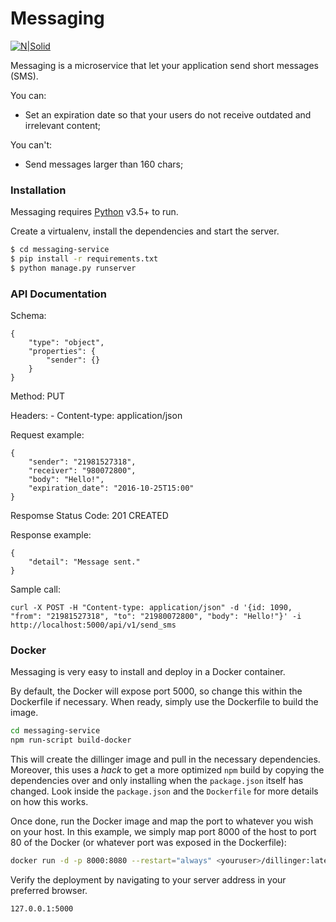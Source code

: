 # Messaging

[![N|Solid](https://cldup.com/dTxpPi9lDf.thumb.png)](https://nodesource.com/products/nsolid)

Messaging is a microservice that let your application send short messages (SMS).

You can:
  - Set an expiration date so that your users do not receive outdated and irrelevant content;

You can't:
  - Send messages larger than 160 chars;

### Installation

Messaging requires [Python](https://python.org/) v3.5+ to run.

Create a virtualenv, install the dependencies and start the server.

```sh
$ cd messaging-service
$ pip install -r requirements.txt
$ python manage.py runserver
```

### API Documentation

Schema:

    {
        "type": "object",
        "properties": {
            "sender": {}
        }
    }

Method: PUT

Headers:
    - Content-type: application/json

Request example:

    {
        "sender": "21981527318",
        "receiver": "980072800",
        "body": "Hello!",
        "expiration_date": "2016-10-25T15:00"
    }

Respomse Status Code: 201 CREATED

Response example:

    {
        "detail": "Message sent."
    }

Sample call:

  ```shell
  curl -X POST -H "Content-type: application/json" -d '{id: 1090, "from": "21981527318", "to": "21980072800", "body": "Hello!"}' -i http://localhost:5000/api/v1/send_sms
  ```

### Docker
Messaging is very easy to install and deploy in a Docker container.

By default, the Docker will expose port 5000, so change this within the Dockerfile if necessary. When ready, simply use the Dockerfile to build the image.

```sh
cd messaging-service
npm run-script build-docker
```
This will create the dillinger image and pull in the necessary dependencies. Moreover, this uses a _hack_ to get a more optimized `npm` build by copying the dependencies over and only installing when the `package.json` itself has changed.  Look inside the `package.json` and the `Dockerfile` for more details on how this works.

Once done, run the Docker image and map the port to whatever you wish on your host. In this example, we simply map port 8000 of the host to port 80 of the Docker (or whatever port was exposed in the Dockerfile):

```sh
docker run -d -p 8000:8080 --restart="always" <youruser>/dillinger:latest
```

Verify the deployment by navigating to your server address in your preferred browser.

```sh
127.0.0.1:5000
```
